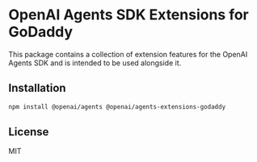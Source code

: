 # OpenAI Agents SDK Extensions for GoDaddy

This package contains a collection of extension features for the OpenAI Agents SDK and is intended to be used alongside it.

## Installation

```bash
npm install @openai/agents @openai/agents-extensions-godaddy
```

## License

MIT
